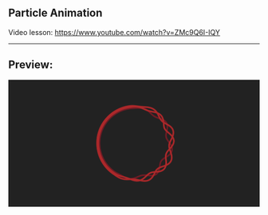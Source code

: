 ## Particle Animation

Video lesson: https://www.youtube.com/watch?v=ZMc9Q6I-IQY  

---

## Preview:

![Preview image](preview.png)

